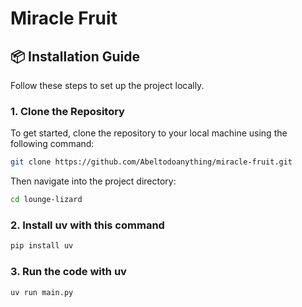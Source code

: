 # Miracle Fruit

## 📦 Installation Guide

Follow these steps to set up the project locally.

### 1. Clone the Repository

To get started, clone the repository to your local machine using the following command:
```bash
git clone https://github.com/Abeltodoanything/miracle-fruit.git 
```
Then navigate into the project directory:
```bash
cd lounge-lizard
```
### 2. Install uv with this command

```bash
pip install uv
```
### 3. Run the code with uv
```bash
uv run main.py
```
